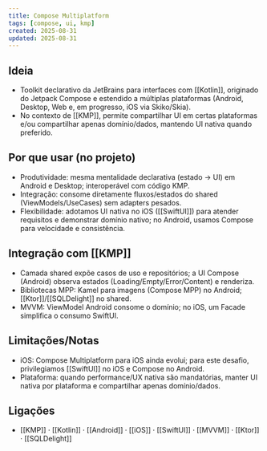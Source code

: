 ```yaml
---
title: Compose Multiplatform
tags: [compose, ui, kmp]
created: 2025-08-31
updated: 2025-08-31
---
```


## Ideia
- Toolkit declarativo da JetBrains para interfaces com [[Kotlin]], originado do Jetpack Compose e estendido a múltiplas plataformas (Android, Desktop, Web e, em progresso, iOS via Skiko/Skia).
- No contexto de [[KMP]], permite compartilhar UI em certas plataformas e/ou compartilhar apenas domínio/dados, mantendo UI nativa quando preferido.

## Por que usar (no projeto)
- Produtividade: mesma mentalidade declarativa (estado → UI) em Android e Desktop; interoperável com código KMP.
- Integração: consome diretamente fluxos/estados do shared (ViewModels/UseCases) sem adapters pesados.
- Flexibilidade: adotamos UI nativa no iOS ([[SwiftUI]]) para atender requisitos e demonstrar domínio nativo; no Android, usamos Compose para velocidade e consistência.

## Integração com [[KMP]]
- Camada shared expõe casos de uso e repositórios; a UI Compose (Android) observa estados (Loading/Empty/Error/Content) e renderiza.
- Bibliotecas MPP: Kamel para imagens (Compose MPP) no Android; [[Ktor]]/[[SQLDelight]] no shared.
- MVVM: ViewModel Android consome o domínio; no iOS, um Facade simplifica o consumo SwiftUI.

## Limitações/Notas
- iOS: Compose Multiplatform para iOS ainda evolui; para este desafio, privilegiamos [[SwiftUI]] no iOS e Compose no Android.
- Plataforma: quando performance/UX nativa são mandatórias, manter UI nativa por plataforma e compartilhar apenas domínio/dados.

## Ligações
- [[KMP]] · [[Kotlin]] · [[Android]] · [[iOS]] · [[SwiftUI]] · [[MVVM]] · [[Ktor]] · [[SQLDelight]]

